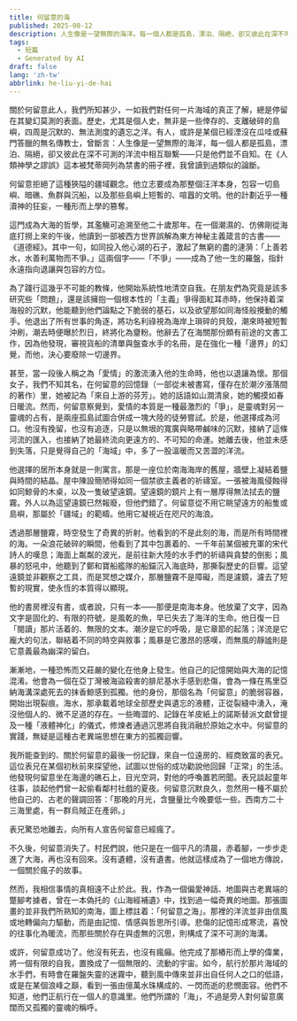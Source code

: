 ```yaml
---
title: 何留意的海
published: 2025-08-12
description: 人生像是一望無際的海洋。每一個人都是孤島，漂泊、隔絶，卻又彼此在深不可測的洋流中相互聯繫——隻是他們並不自知。何留意不是一座島嶼，他拒絶了這種狹隘的疆域觀唸。他立誌要成爲那整個汪洋本身，包容一切島嶼、暗礁、鯨群與沉船的浩瀚。
tags:
  - 短篇
  - Generated by AI
draft: false
lang: 'zh-tw'
abbrlink: he-liu-yi-de-hai
---
```


關於何留意此人，我們所知甚少，一如我們對任何一片海域的真正了解，總是停留在其變幻莫測的表面。歷史，尤其是個人史，無非是一些倖存的、支離破碎的島嶼，四周是沉默的、無法測度的遺忘之洋。有人，或許是某個已經湮沒在瓜哇或蘇門答臘的無名傳教士，曾斷言：人生像是一望無際的海洋，每一個人都是孤島，漂泊、隔絕，卻又彼此在深不可測的洋流中相互聯繫——只是他們並不自知。在《人類神學之謬誤》這本被梵蒂岡列為禁書的冊子裡，我曾讀到過類似的論斷。

何留意拒絕了這種狹隘的疆域觀念。他立志要成為那整個汪洋本身，包容一切島嶼、暗礁、魚群與沉船，以及那些島嶼上短暫的、喧囂的文明。他的計劃近乎一種瀆神的狂妄，一種形而上學的篡奪。

這門成為大海的哲學，其濫觴可追溯至他二十歲那年。在一個潮濕的、仿佛剛從海底打撈上來的午後，他讀到一部被西方世界誤解為東方神秘主義箴言的古書——《道德經》。其中一句，如同投入他心湖的石子，激起了無窮的盡的漣漪：「上善若水，水善利萬物而不爭。」這兩個字——「不爭」——成為了他一生的羅盤，指針永遠指向退讓與包容的方位。

為了踐行這幾乎不可能的教條，他開始系統性地清空自我。在朋友們為究竟是該多研究些「問題」，還是該擁抱一個根本性的「主義」爭得面紅耳赤時，他保持着深海般的沉默，他能聽到他們論點之下脆弱的基石，以及欲望那如同海怪般攪動的觸手。他退出了所有世事的角逐，將功名利祿視為海岸上瑣碎的貝殼，潮來時被短暫沖刷，潮去時便曝於烈日，終將化為齏粉。他辭去了在海關那份頗有前途的文書工作，因為他發現，審視貨船的清單與盤查水手的名冊，是在強化一種「邊界」的幻覺，而他，決心要廢除一切邊界。

甚至，當一段後人稱之為「愛情」的激流湧入他的生命時，他也以退讓為懷。那個女子，我們不知其名，在何留意的回憶錄（一部從未被書寫，僅存在於潮汐漲落間的著作）里，她被記為「來自上游的芬芳」。她的話語如山澗清泉，她的觸摸如春日暖流。然而，何留意察覺到，愛情的本質是一種最激烈的「爭」，是靈魂對另一靈魂的占有，是兩座孤島試圖合併成一塊大陸的徒勞嘗試。於是，他選擇成為河口。他沒有挽留，也沒有追逐，只是以無垠的寬廣與略帶鹹味的沉默，接納了這條河流的匯入，也接納了她最終流向更遠方的、不可知的命運。她離去後，他並未感到失落，只是覺得自己的「海域」中，多了一股溫暖而又苦澀的洋流。

他選擇的居所本身就是一則寓言。那是一座位於南海海岸的舊屋，牆壁上凝結着鹽與時間的結晶。屋中陳設簡陋得如同一個禁欲主義者的祈禱室。一張被海風侵蝕得如同鯨骨的木桌，以及一隻破望遠鏡。望遠鏡的鏡片上有一層厚得無法拭去的鹽霧。外人以為這望遠鏡已然報廢，但他們錯了。何留意從不用它眺望遠方的船隻或島嶼，那屬於「疆域」的範疇。他用它凝視近在咫尺的海浪。

透過那層鹽霧，時空發生了奇異的折射。他看到的不是此刻的海，而是所有時間裡的海。一朵浪花破碎的瞬間，他看到了其中包裹着的、一千年前某個被充軍的宋代詩人的嘆息；海面上粼粼的波光，是前往新大陸的水手們的祈禱與貪婪的倒影；風暴的怒吼中，他聽到了鄭和寶船艦隊的船錨沉入海底時，那撕裂歷史的巨響。這望遠鏡並非觀察之工具，而是冥想之媒介，那層鹽霧不是障礙，而是濾鏡，濾去了短暫的現實，使永恆的本質得以顯現。

他的書房裡沒有書，或者說，只有一本——那便是南海本身。他放棄了文字，因為文字是固化的、有限的符號，是風乾的魚，早已失去了海洋的生命。他日復一日「閱讀」那片活着的、無限的文本。潮汐是它的呼吸，是它章節的起落；洋流是它龐大的句法，聯結着不同的時空與敘事；風暴是它激昂的感嘆，而無風的靜謐則是它意義最為幽深的留白。

漸漸地，一種恐怖而又莊嚴的變化在他身上發生。他自己的記憶開始與大海的記憶混淆。他會為一個在亞丁灣被海盜殺害的腓尼基水手感到悲傷，會為一條在馬里亞納海溝深處死去的抹香鯨感到孤獨。他的身份，那個名為「何留意」的脆弱容器，開始出現裂痕。海水，那承載着地球全部歷史與遺忘的液體，正從裂縫中湧入，淹沒他個人的、微不足道的存在。一些晦澀的、記錄在羊皮紙上的諾斯替派文獻曾提及一種「液體神化」的儀式，修煉者通過沉思將自我消融於原始之水中。何留意的實踐，無疑是這種古老異端思想在東方的孤獨迴響。

我所能查到的、關於何留意的最後一份記錄，來自一位遠房的、經商致富的表兄。這位表兄在某個初秋前來探望他，試圖以世俗的成功勸說他回歸「正常」的生活。他發現何留意坐在海邊的礁石上，目光空洞，對他的呼喚置若罔聞。表兄談起童年往事，談起他們曾一起偷看鄰村社戲的夏夜。何留意沉默良久，忽然用一種不屬於他自己的、古老的聲調回答：「那晚的月光，含鹽量比今晚要低一些。西南方二十三海里處，有一群烏賊正在產卵。」

表兄驚恐地離去，向所有人宣告何留意已經瘋了。

不久後，何留意消失了。村民們說，他只是在一個平凡的清晨，赤着腳，一步步走進了大海，再也沒有回來。沒有遺體，沒有遺書。他就這樣成為了一個地方傳說，一個關於瘋子的故事。

然而，我相信事情的真相遠不止於此。我，作為一個偏愛神話、地圖與古老異端的蹩腳考據者，曾在一本偽托的《山海經補遺》中，找到過一幅奇異的地圖。那張圖畫的並非我們所熟知的南海，圖上標註着：「何留意之海」。那裡的洋流並非由信風或地轉偏向力驅動，而是由記憶、情感與哲思所引導。悲傷的記憶形成寒流，喜悅的往事化為暖流，而那些關於存在與虛無的沉思，則構成了深不可測的海溝。

或許，何留意成功了。他沒有死去，也沒有瘋癲。他完成了那樁形而上學的偉業，將一個有限的自我，置換成了一個無限的、流動的宇宙。如今，航行於那片海域的水手們，有時會在羅盤失靈的迷霧中，聽到風中傳來並非出自任何人之口的低語，或是在某個浪峰之巔，看到一張由億萬水珠構成的、一閃而逝的悲憫面容。他們不知道，他們正航行在一個人的意識里。他們所謂的「海」，不過是旁人對何留意廣闊而又孤獨的靈魂的稱呼。
